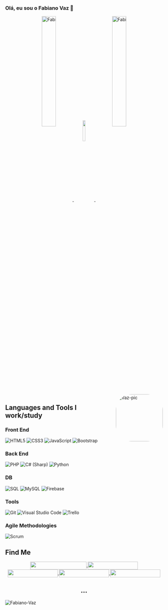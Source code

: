 ### Olá, eu sou o Fabiano Vaz 👋

<div align="center" style="white-space: nowrap;">
 <a href="https://github.com/fabiano-vaz">
   <img align="center" width="30%" src="https://github-readme-streak-stats.herokuapp.com?user=Fabiano-Vaz&theme=dark&hide_border=false&date_format=M%20j%5B%2C%20Y%5D" alt="Fabiano-Vaz" />
 </a>
  <a href="https://github.com/fabiano-vaz">
   <img align="center" width="13%" src="https://media0.giphy.com/media/xT9IgzoKnwFNmISR8I/giphy.gif?cid=ecf05e478iu97xn06g2dk1qye9rf1dqcygr0ajzfrad4ho53&rid=giphy.gif&ct=g" alt="Fabiano-Vaz" />
 </a>
 <a href="https://github.com/fabiano-vaz">
   <img align="center" width="30%" src="https://github-readme-stats.vercel.app/api?username=fabiano-vaz&theme=slateorange&show_icons=true" alt="Fabiano-Vaz" />
 </a>
</div>

<div style="display: inline_block;"><br><br>

  <img align="right" alt="Vaz-pic" height="150" style="border-radius:50px;" src="https://media0.giphy.com/media/qgQUggAC3Pfv687qPC/giphy.gif?cid=790b761157b58728ea3b9940ad5f8c29e9583a5d00ef51f1&rid=giphy.gif&ct=g">
</div>


## Languages and Tools I work/study

### Front End
![HTML5](https://img.shields.io/badge/html5-%23E34F26.svg?style=for-the-badge&logo=html5&logoColor=white)
![CSS3](https://img.shields.io/badge/css3-%231572B6.svg?style=for-the-badge&logo=css3&logoColor=white)
![JavaScript](https://img.shields.io/badge/javascript-%23323330.svg?style=for-the-badge&logo=javascript&logoColor=%23F7DF1E)
![Bootstrap](https://img.shields.io/badge/bootstrap-%23563D7C.svg?style=for-the-badge&logo=bootstrap&logoColor=white)


### Back End
![PHP](https://img.shields.io/badge/PHP-777BB4?style=for-the-badge&logo=php&logoColor=white)
![C# (Sharp)](https://img.shields.io/badge/C%23-239120?style=for-the-badge&logo=c-sharp&logoColor=white)
![Python](https://img.shields.io/badge/Python-3776AB?style=for-the-badge&logo=python&logoColor=white)


### DB
![SQL](https://img.shields.io/badge/sql-%231572B6.svg?style=for-the-badge&logo=sql&logoColor=white)
![MySQL](https://img.shields.io/badge/mysql-%231572B6.svg?style=for-the-badge&logo=mysql&logoColor=white)
![Firebase]( https://img.shields.io/badge/Firebase-F29D0C?style=for-the-badge&logo=firebase&logoColor=white)


### Tools
![Git](https://img.shields.io/badge/git-%23F05033.svg?style=for-the-badge&logo=git&logoColor=white)
![Visual Studio Code](https://img.shields.io/badge/Visual%20Studio%20Code-0078d7.svg?style=for-the-badge&logo=visual-studio-code&logoColor=white)
![Trello](https://img.shields.io/badge/trello-%23323330.svg?style=for-the-badge&logo=trello&logoColor=blue)

### Agile Methodologies
![Scrum](https://img.shields.io/badge/scrum-black.svg?style=for-the-badge&logo=scrum&logoColor=white)


## **Find Me**

<div align="center">
  <span>
    <a href="https://www.linkedin.com/in/fabiano-vaz/" target="_blank">
      <img align="center" src="https://img.shields.io/static/v1?logo=linkedin&label=View:&message=Linkedin&color=blue&style=for-the-badge" height=25 width=180 />
    </a>
    <a href="mailto:fabiano-vaz@live.com" target="_blank">
      <img align="center" src="https://img.shields.io/static/v1?&logo=outlock&label=Hotmail:&message=Email&color=red&style=for-the-badge" height=25 width=160 />
    </a>
    <a href="https://api.whatsapp.com/send?phone=5535997019839&text=Oi%2C%20te%20achei%20no%20GIT!%20%3DD" target="_blank">
      <img align="center" src="https://img.shields.io/static/v1?&logo=whatsapp&label=Send->&message=Whatsapp&color=%234ea94b&style=for-the-badge" height=25 width=160 />
    </a>
    <a href="https://www.instagram.com/fabiano_vaz_/" target="_blank">
      <img align="center" src="https://img.shields.io/badge/Instagram-E4405F?style=for-the-badge&logo=instagram&logoColor=white&label=View&message=Instagram" height=25 width=160 />
    </a>
       <a href="https://www.facebook.com/Fabiano.Vaz.ADS" target="_blank">
      <img align="center" src="https://img.shields.io/badge/Facebook-1877F2?style=for-the-badge&logo=facebook&logoColor=white&label=View&message=Facebook" height=25 width=160 />
    </a>
  </span </div>

 
## **...**
  <p align="left"> <img src="https://komarev.com/ghpvc/?username=Fabiano-Vaz&style=plastic" alt="Fabiano-Vaz" /></p>
